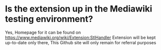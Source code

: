 # Is the extension up in the Mediawiki testing environment?
Yes, Homepage for it can be found on https://www.mediawiki.org/wiki/Extension:StlHandler
Extension will be kept up-to-date only there, This Github site will only remain for referral purposes
